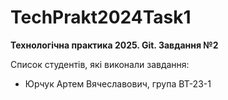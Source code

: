 # TechPrakt2024Task1
**Технологічна практика 2025. Git. Завдання №2**

Список студентів, які виконали завдання:
* Юрчук Артем Вячеславович, група ВТ-23-1
